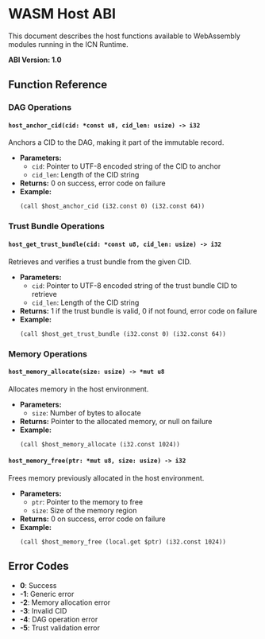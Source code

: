 # WASM Host ABI

This document describes the host functions available to WebAssembly modules running in the ICN Runtime.

**ABI Version: 1.0**

## Function Reference

### DAG Operations

#### `host_anchor_cid(cid: *const u8, cid_len: usize) -> i32`

Anchors a CID to the DAG, making it part of the immutable record.

- **Parameters:**
  - `cid`: Pointer to UTF-8 encoded string of the CID to anchor
  - `cid_len`: Length of the CID string
- **Returns:** 0 on success, error code on failure
- **Example:**
  ```wat
  (call $host_anchor_cid (i32.const 0) (i32.const 64))
  ```

### Trust Bundle Operations

#### `host_get_trust_bundle(cid: *const u8, cid_len: usize) -> i32`

Retrieves and verifies a trust bundle from the given CID.

- **Parameters:**
  - `cid`: Pointer to UTF-8 encoded string of the trust bundle CID to retrieve
  - `cid_len`: Length of the CID string
- **Returns:** 1 if the trust bundle is valid, 0 if not found, error code on failure
- **Example:**
  ```wat
  (call $host_get_trust_bundle (i32.const 0) (i32.const 64))
  ```

### Memory Operations

#### `host_memory_allocate(size: usize) -> *mut u8`

Allocates memory in the host environment.

- **Parameters:**
  - `size`: Number of bytes to allocate
- **Returns:** Pointer to the allocated memory, or null on failure
- **Example:**
  ```wat
  (call $host_memory_allocate (i32.const 1024))
  ```

#### `host_memory_free(ptr: *mut u8, size: usize) -> i32`

Frees memory previously allocated in the host environment.

- **Parameters:**
  - `ptr`: Pointer to the memory to free
  - `size`: Size of the memory region
- **Returns:** 0 on success, error code on failure
- **Example:**
  ```wat
  (call $host_memory_free (local.get $ptr) (i32.const 1024))
  ```

## Error Codes

- **0**: Success
- **-1**: Generic error
- **-2**: Memory allocation error
- **-3**: Invalid CID
- **-4**: DAG operation error
- **-5**: Trust validation error 